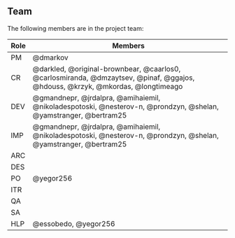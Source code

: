 ## Team

The following members are in the project team:

Role | Members
---|---
PM | @dmarkov
CR | @darkled, @original-brownbear, @caarlos0, @carlosmiranda, @dmzaytsev, @pinaf, @ggajos, @hdouss, @krzyk, @mkordas, @longtimeago
DEV | @gmandnepr, @jrdalpra, @amihaiemil, @nikoladespotoski, @nesterov-n, @prondzyn, @shelan, @yamstranger, @bertram25
IMP | @gmandnepr, @jrdalpra, @amihaiemil, @nikoladespotoski, @nesterov-n, @prondzyn, @shelan, @yamstranger, @bertram25
ARC | 
DES | 
PO | @yegor256
ITR | 
QA | 
SA | 
HLP | @essobedo, @yegor256

